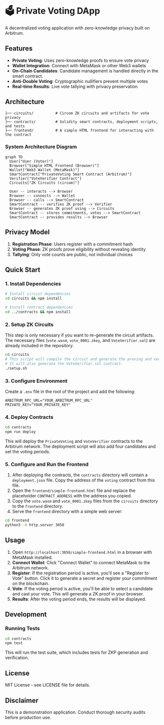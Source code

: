 # 🗳️ Private Voting DApp

A decentralized voting application with zero-knowledge privacy built on Arbitrum.

## Features

- **Private Voting**: Uses zero-knowledge proofs to ensure vote privacy
- **Wallet Integration**: Connect with MetaMask or other Web3 wallets
- **On-Chain Candidates**: Candidate management is handled directly in the smart contract.
- **Anti-Double Voting**: Cryptographic nullifiers prevent multiple votes
- **Real-time Results**: Live vote tallying with privacy preservation

## Architecture

```
├── circuits/          # Circom ZK circuits and artifacts for vote privacy
├── contracts/         # Solidity smart contracts, deployment scripts, and tests
├── frontend/          # A simple HTML frontend for interacting with the contract
```

### System Architecture Diagram

```mermaid
graph TD
  User["User (Voter)"]
  Browser["Simple HTML Frontend (Browser)"]
  Wallet["Web3 Wallet (MetaMask)"]
  SmartContract["PrivateVoting Smart Contract (Arbitrum)"]
  Verifier["VoteVerifier Contract"]
  Circuits["ZK Circuits (circom)"]

  User -- interacts --> Browser
  Browser -- connects --> Wallet
  Browser -- calls --> SmartContract
  SmartContract -- verifies ZK proof --> Verifier
  Browser -- generates ZK proof using --> Circuits
  SmartContract -- stores commitments, votes --> SmartContract
  SmartContract -- provides results --> Browser
```

## Privacy Model

1. **Registration Phase**: Users register with a commitment hash
2. **Voting Phase**: ZK proofs prove eligibility without revealing identity
3. **Tallying**: Only vote counts are public, not individual choices

## Quick Start

### 1. Install Dependencies

```bash
# Install circuit dependencies
cd circuits && npm install

# Install contract dependencies  
cd ../contracts && npm install
```

### 2. Setup ZK Circuits

This step is only necessary if you want to re-generate the circuit artifacts. The necessary files (`vote.wasm`, `vote_0001.zkey`, and `VoteVerifier.sol`) are already included in the repository.

```bash
cd circuits
# This script will compile the circuit and generate the proving and verification keys.
# It will also generate the VoteVerifier.sol contract.
./setup.sh 
```

### 3. Configure Environment

Create a `.env` file in the root of the project and add the following:

```
ARBITRUM_RPC_URL="YOUR_ARBITRUM_RPC_URL"
PRIVATE_KEY="YOUR_PRIVATE_KEY"
```

### 4. Deploy Contracts

```bash
cd contracts
npm run deploy
```

This will deploy the `PrivateVoting` and `VoteVerifier` contracts to the Arbitrum network. The deployment script will also add four candidates and set the voting periods.

### 5. Configure and Run the Frontend

1.  After deploying the contracts, the `contracts` directory will contain a `deployment.json` file. Copy the address of the `voting` contract from this file.
2.  Open the `frontend/simple-frontend.html` file and replace the placeholder `CONTRACT_ADDRESS` with the address you copied.
3.  Copy the `vote.wasm` and `vote_0001.zkey` files from the `circuits` directory to the `frontend` directory.
4.  Serve the `frontend` directory with a simple web server:

```bash
cd frontend
python3 -m http.server 3050
```

## Usage

1.  Open `http://localhost:3050/simple-frontend.html` in a browser with MetaMask installed.
2.  **Connect Wallet**: Click "Connect Wallet" to connect MetaMask to the Arbitrum network.
3.  **Register**: If the registration period is active, you'll see a "Register to Vote" button. Click it to generate a secret and register your commitment on the blockchain.
4.  **Vote**: If the voting period is active, you'll be able to select a candidate and cast your vote. This will generate a ZK proof in your browser.
5.  **Results**: After the voting period ends, the results will be displayed.

## Development

### Running Tests

```bash
cd contracts
npm test
```

This will run the test suite, which includes tests for ZKP generation and verification.

## License

MIT License - see LICENSE file for details.

## Disclaimer

This is a demonstration application. Conduct thorough security audits before production use.
